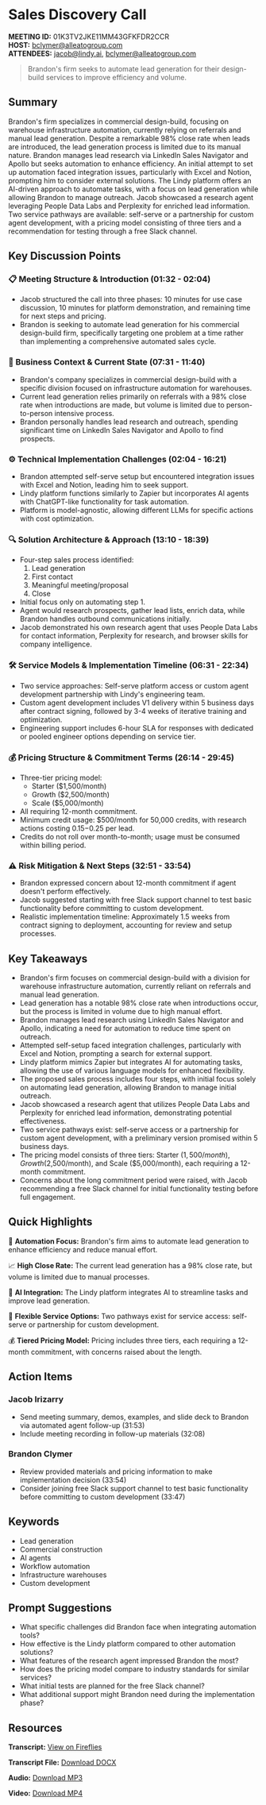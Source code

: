 # Sales Discovery Call

**MEETING ID:** 01K3TV2JKE11MM43GFKFDR2CCR  
**HOST:** bclymer@alleatogroup.com  
**ATTENDEES:** jacob@lindy.ai, bclymer@alleatogroup.com

> Brandon's firm seeks to automate lead generation for their design-build services to improve efficiency and volume.

## Summary

Brandon's firm specializes in commercial design-build, focusing on warehouse infrastructure automation, currently relying on referrals and manual lead generation. Despite a remarkable 98% close rate when leads are introduced, the lead generation process is limited due to its manual nature. Brandon manages lead research via LinkedIn Sales Navigator and Apollo but seeks automation to enhance efficiency. An initial attempt to set up automation faced integration issues, particularly with Excel and Notion, prompting him to consider external solutions. The Lindy platform offers an AI-driven approach to automate tasks, with a focus on lead generation while allowing Brandon to manage outreach. Jacob showcased a research agent leveraging People Data Labs and Perplexity for enriched lead information. Two service pathways are available: self-serve or a partnership for custom agent development, with a pricing model consisting of three tiers and a recommendation for testing through a free Slack channel.

## Key Discussion Points

### 📋 Meeting Structure & Introduction (01:32 - 02:04)
- Jacob structured the call into three phases: 10 minutes for use case discussion, 10 minutes for platform demonstration, and remaining time for next steps and pricing.
- Brandon is seeking to automate lead generation for his commercial design-build firm, specifically targeting one problem at a time rather than implementing a comprehensive automated sales cycle.

### 🏢 Business Context & Current State (07:31 - 11:40)
- Brandon's company specializes in commercial design-build with a specific division focused on infrastructure automation for warehouses.
- Current lead generation relies primarily on referrals with a 98% close rate when introductions are made, but volume is limited due to person-to-person intensive process.
- Brandon personally handles lead research and outreach, spending significant time on LinkedIn Sales Navigator and Apollo to find prospects.

### ⚙️ Technical Implementation Challenges (02:04 - 16:21)
- Brandon attempted self-serve setup but encountered integration issues with Excel and Notion, leading him to seek support.
- Lindy platform functions similarly to Zapier but incorporates AI agents with ChatGPT-like functionality for task automation.
- Platform is model-agnostic, allowing different LLMs for specific actions with cost optimization.

### 🔍 Solution Architecture & Approach (13:10 - 18:39)
- Four-step sales process identified: 
  1. Lead generation
  2. First contact
  3. Meaningful meeting/proposal
  4. Close
- Initial focus only on automating step 1.
- Agent would research prospects, gather lead lists, enrich data, while Brandon handles outbound communications initially.
- Jacob demonstrated his own research agent that uses People Data Labs for contact information, Perplexity for research, and browser skills for company intelligence.

### 🛠️ Service Models & Implementation Timeline (06:31 - 22:34)
- Two service approaches: Self-serve platform access or custom agent development partnership with Lindy's engineering team.
- Custom agent development includes V1 delivery within 5 business days after contract signing, followed by 3-4 weeks of iterative training and optimization.
- Engineering support includes 6-hour SLA for responses with dedicated or pooled engineer options depending on service tier.

### 💰 Pricing Structure & Commitment Terms (26:14 - 29:45)
- Three-tier pricing model: 
  - Starter ($1,500/month)
  - Growth ($2,500/month)
  - Scale ($5,000/month)
- All requiring 12-month commitment.
- Minimum credit usage: $500/month for 50,000 credits, with research actions costing $0.15-$0.25 per lead.
- Credits do not roll over month-to-month; usage must be consumed within billing period.

### ⚠️ Risk Mitigation & Next Steps (32:51 - 33:54)
- Brandon expressed concern about 12-month commitment if agent doesn't perform effectively.
- Jacob suggested starting with free Slack support channel to test basic functionality before committing to custom development.
- Realistic implementation timeline: Approximately 1.5 weeks from contract signing to deployment, accounting for review and setup processes.

## Key Takeaways

- Brandon's firm focuses on commercial design-build with a division for warehouse infrastructure automation, currently reliant on referrals and manual lead generation.
- Lead generation has a notable 98% close rate when introductions occur, but the process is limited in volume due to high manual effort.
- Brandon manages lead research using LinkedIn Sales Navigator and Apollo, indicating a need for automation to reduce time spent on outreach.
- Attempted self-setup faced integration challenges, particularly with Excel and Notion, prompting a search for external support.
- Lindy platform mimics Zapier but integrates AI for automating tasks, allowing the use of various language models for enhanced flexibility.
- The proposed sales process includes four steps, with initial focus solely on automating lead generation, allowing Brandon to manage initial outreach.
- Jacob showcased a research agent that utilizes People Data Labs and Perplexity for enriched lead information, demonstrating potential effectiveness.
- Two service pathways exist: self-serve access or a partnership for custom agent development, with a preliminary version promised within 5 business days.
- The pricing model consists of three tiers: Starter ($1,500/month), Growth ($2,500/month), and Scale ($5,000/month), each requiring a 12-month commitment.
- Concerns about the long commitment period were raised, with Jacob recommending a free Slack channel for initial functionality testing before full engagement.

## Quick Highlights

🚀 **Automation Focus:** Brandon's firm aims to automate lead generation to enhance efficiency and reduce manual effort.

📈 **High Close Rate:** The current lead generation has a 98% close rate, but volume is limited due to manual processes.

🤖 **AI Integration:** The Lindy platform integrates AI to streamline tasks and improve lead generation.

💼 **Flexible Service Options:** Two pathways exist for service access: self-serve or partnership for custom development.

💰 **Tiered Pricing Model:** Pricing includes three tiers, each requiring a 12-month commitment, with concerns raised about the length.

## Action Items

### Jacob Irizarry
- Send meeting summary, demos, examples, and slide deck to Brandon via automated agent follow-up (31:53)
- Include meeting recording in follow-up materials (32:08)

### Brandon Clymer
- Review provided materials and pricing information to make implementation decision (33:54)
- Consider joining free Slack support channel to test basic functionality before committing to custom development (33:47)

## Keywords
- Lead generation
- Commercial construction
- AI agents
- Workflow automation
- Infrastructure warehouses
- Custom development

## Prompt Suggestions
- What specific challenges did Brandon face when integrating automation tools?
- How effective is the Lindy platform compared to other automation solutions?
- What features of the research agent impressed Brandon the most?
- How does the pricing model compare to industry standards for similar services?
- What initial tests are planned for the free Slack channel?
- What additional support might Brandon need during the implementation phase?

## Resources

**Transcript:** [View on Fireflies](https://app.fireflies.ai/view/Brandon-Clymer-Jacob-Irizarry-Custom-Agent-Discovery::01K3TV2JKE11MM43GFKFDR2CCR)

**Transcript File:** [Download DOCX](https://download-ff.s3.us-east-2.amazonaws.com/01K3TV2JKE11MM43GFKFDR2CCR/downloads/transcript/transcript-eb9e8101-a4d5-4949-af1d-5b850f5757de-2025-09-03-17-36-14.docx)

**Audio:** [Download MP3](https://cdn.fireflies.ai/01K3TV2JKE11MM43GFKFDR2CCR/audio.mp3)

**Video:** [Download MP4](https://cdn.fireflies.ai/01K3TV2JKE11MM43GFKFDR2CCR/video.mp4)